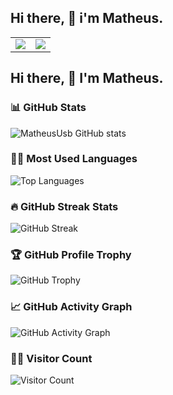 ## Hi there, 👋 i'm Matheus.
<table>
  <tr>
    <td>
      <img src="https://github-readme-stats.vercel.app/api?username=MatheusUsb&show_icons=true&theme=radical&cache_seconds=86400" />
    </td>
    <td>
      <img src="https://github-readme-stats.vercel.app/api/top-langs/?username=MatheusUsb&layout=compact&theme=radical&cache_seconds=86400" />
    </td>
  </tr>
</table>

## Hi there, 👋 I'm Matheus.

### 📊 GitHub Stats
![MatheusUsb GitHub stats](https://github-readme-stats.vercel.app/api?username=MatheusUsb&show_icons=true&theme=radical&cache_seconds=86400)

### 👨‍💻 Most Used Languages
![Top Languages](https://github-readme-stats.vercel.app/api/top-langs/?username=MatheusUsb&layout=compact&theme=radical&cache_seconds=86400)

### 🔥 GitHub Streak Stats
![GitHub Streak](https://github-readme-streak-stats.herokuapp.com/?user=MatheusUsb&theme=radical)

### 🏆 GitHub Profile Trophy
![GitHub Trophy](https://github-profile-trophy.vercel.app/?username=MatheusUsb&theme=radical)

### 📈 GitHub Activity Graph
![GitHub Activity Graph](https://activity-graph.herokuapp.com/graph?username=MatheusUsb&theme=radical)

### 🕵️‍♂️ Visitor Count
![Visitor Count](https://komarev.com/ghpvc/?username=MatheusUsb&color=blue)
